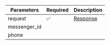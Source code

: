 | Parameters 	 | Required 	                | Description                                                             	    |
|--------------|----------	                |-------------------------------------------------------------------------	    |
| request   	  | :white_check_mark:      	| [Response](Response.md)                                                 	    |
| messenger_id |                           |                                                                              |
| phone        |                           |                                                                              |